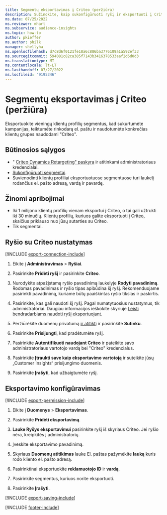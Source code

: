 ```yaml
---
title: Segmentų eksportavimas į Criteo (peržiūra)
description: Sužinokite, kaip sukonfigūruoti ryšį ir eksportuoti į Criteo.
ms.date: 07/25/2022
ms.reviewer: mhart
ms.subservice: audience-insights
ms.topic: how-to
author: pkieffer
ms.author: philk
manager: shellyha
ms.openlocfilehash: d7c8d6f0121fe18a6c886ba3776109a1a592ef33
ms.sourcegitcommit: 594081c82ca385f7143b3416378533aaf2d6d0d3
ms.translationtype: MT
ms.contentlocale: lt-LT
ms.lasthandoff: 07/27/2022
ms.locfileid: "9195346"
---
```

# <a name="export-segments-to-criteo-preview"></a>Segmentų eksportavimas į Criteo (peržiūra)

Eksportuokite vieningų klientų profilių segmentus, kad sukurtumėte kampanijas, teiktumėte rinkodarą el. paštu ir naudotumėte konkrečias klientų grupes naudodami "Criteo".

## <a name="prerequisites"></a>Būtinosios sąlygos

- " [Criteo Dynamics Retargeting" paskyra](https://www.criteo.com/login/) ir atitinkami administratoriaus kredencialai.
- [Sukonfigūruoti segmentai](segments.md).
- Suvienodinti klientų profiliai eksportuotuose segmentuose turi laukelį rodančius el. pašto adresą, vardą ir pavardę.

## <a name="known-limitations"></a>Žinomi apribojimai

- Iki 1 milijono klientų profilių vienam eksportui į Criteo, o tai gali užtrukti iki 30 minučių. Klientų profilių, kuriuos galite eksportuoti į Criteo, skaičius priklauso nuo jūsų sutarties su Criteo.
- Tik segmentai.

## <a name="set-up-connection-to-criteo"></a>Ryšio su Criteo nustatymas

[!INCLUDE [export-connection-include](includes/export-connection-admn.md)]

1. Eikite į **Administravimas** > **Ryšiai**.

1. Pasirinkite **Pridėti ryšį** ir pasirinkite **Criteo**.

1. Nurodykite atpažįstamą ryšio pavadinimą laukelyje **Rodyti pavadinimą**. Rodomas pavadinimas ir ryšio tipas apibūdina šį ryšį. Rekomenduojame pasirinkti pavadinimą, kuriame būtų paaiškintas ryšio tikslas ir paskirtis.

1. Pasirinkite, kas gali naudoti šį ryšį. Pagal numatytuosius nustatymus, tik administratoriai. Daugiau informacijos ieškokite skyriuje [Leisti bendradarbiams naudoti ryšį eksportuojant](connections.md#allow-contributors-to-use-a-connection-for-exports).

1. Peržiūrėkite duomenų privatumą [ir atitiktį](connections.md#data-privacy-and-compliance) ir pasirinkite **Sutinku**.

1. Pasirinkite **Prisijungti**, kad pradėtumėte ryšį.

1. Pasirinkite **Autentifikuoti naudojant Criteo** ir pateikite savo administratoriaus vartotojo vardą bei "Criteo" kredencialus.

1. Pasirinkite **Įtraukti save kaip eksportavimo vartotoją** ir suteikite jūsų „Customer Insights“ prisijungimo duomenis.

1. Pasirinkite **Įrašyti**, kad užbaigtumėte ryšį.

## <a name="configure-an-export"></a>Eksportavimo konfigūravimas

[!INCLUDE [export-permission-include](includes/export-permission.md)]

1. Eikite į **Duomenys** > **Eksportavimas**.

1. Pasirinkite **Pridėti eksportavimą**.

1. **Lauke Ryšys eksportavimui** pasirinkite ryšį iš skyriaus Criteo. Jei ryšio nėra, kreipkitės į administratorių.

1. Įveskite eksportavimo pavadinimą.

1. Skyriaus **Duomenų atitikimas** lauke El. paštas pažymėkite **lauką** kuris rodo kliento el. pašto adresą.

1. Pasirinktinai eksportuokite **reklamuotojo ID** ir **vardą**.

1. Pasirinkite segmentus, kuriuos norite eksportuoti.

1. Pasirinkite **Įrašyti**.

[!INCLUDE [export-saving-include](includes/export-saving.md)]

[!INCLUDE [footer-include](includes/footer-banner.md)]
